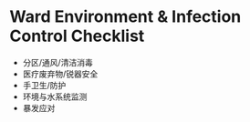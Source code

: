 # Ward Environment & Infection Control Checklist

- 分区/通风/清洁消毒
- 医疗废弃物/锐器安全
- 手卫生/防护
- 环境与水系统监测
- 暴发应对
